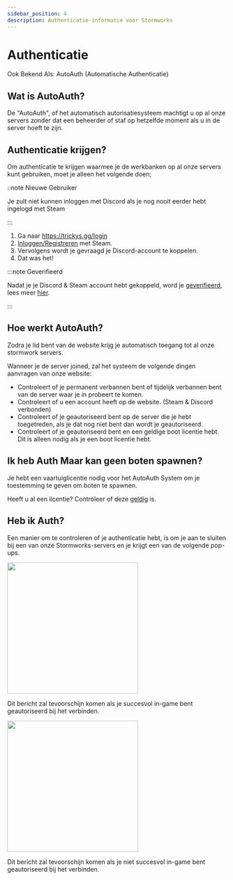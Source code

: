 ```yaml
---
sidebar_position: 4
description: Authenticatie-informatie voor Stormworks
---
```


# Authenticatie
Ook Bekend Als: AutoAuth (Automatische Authenticatie)

## Wat is AutoAuth?

De "AutoAuth", of het automatisch autorisatiesysteem machtigt u op al onze servers zonder dat een beheerder of staf op hetzelfde moment als u in de server hoeft te zijn.

## Authenticatie krijgen?

Om authenticatie te krijgen waarmee je de werkbanken op al onze servers kunt gebruiken, moet je alleen het volgende doen;

::note Nieuwe Gebruiker

Je zult niet kunnen inloggen met Discord als je nog nooit eerder hebt ingelogd met Steam

:::

1. Ga naar https://trickys.gg/login
2. [Inloggen/Registreren](https://trickys.gg/login) met <i class="fa-brands fa-steam"></i> Steam.
3. Vervolgens wordt je gevraagd je <i class="fa-brands fa-discord"></i> Discord-account te koppelen.
4. Dat was het!

:::note Geverifieerd

Nadat je je <i class="fa-brands fa-discord"></i> Discord & <i class="fa-brands fa-steam"></i> Steam account hebt gekoppeld, word je [geverifieerd](./), lees meer [hier](./).

:::

## Hoe werkt AutoAuth?

Zodra je lid bent van de website krijg je automatisch toegang tot al onze stormwork servers.

Wanneer je de server joined, zal het systeem de volgende dingen aanvragen van onze website:

- Controleert of je permanent verbannen bent of tijdelijk verbannen bent van de server waar je in probeert te komen.
- Controleert of u een account heeft op de website. (Steam & Discord verbonden)
- Controleert of je geautoriseerd bent op de server die je hebt toegetreden, als je dat nog niet bent dan wordt je geautoriseerd.
- Controleert of je geautoriseerd bent en een geldige boot licentie hebt. Dit is alleen nodig als je een boot licentie hebt.

## Ik heb Auth Maar kan geen boten spawnen?

Je hebt een vaartuiglicentie nodig voor het AutoAuth System om je toestemming te geven om boten te spawnen.

Heeft u al een licentie? Controleer of deze [geldig](https://trickys.gg/account) is.

## Heb ik Auth?

Een manier om te controleren of je authenticatie hebt, is om je aan te sluiten bij een van onze Stormworks-servers en je krijgt een van de volgende pop-ups.

<!-- css for flex -->
  <div class="flex-vcenter">
    <div class="img-mg">
      <img src="/img/autoauth/tsauth1.png" width="300px"/>
    </div>
<p>

Dit bericht zal tevoorschijn komen als je succesvol in-game bent geautoriseerd bij het verbinden.

</p>
  </div>

<!-- css for flex -->
  <div class="flex-vcenter">
    <div class="img-mg">
      <img src="/img/autoauth/tsnoauth1.png" width="300px"/>
    </div>
<p>

Dit bericht zal tevoorschijn komen als je niet succesvol in-game bent geautoriseerd bij het verbinden.

</p>
  </div>
